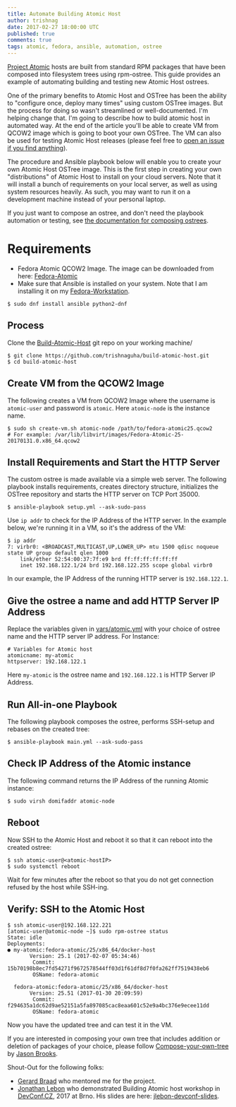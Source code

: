 ```yaml
---
title: Automate Building Atomic Host
author: trishnag
date: 2017-02-27 18:00:00 UTC
published: true
comments: true
tags: atomic, fedora, ansible, automation, ostree
---
```


[Project Atomic](http://www.projectatomic.io/) hosts are built from standard RPM packages that have been composed into filesystem trees using rpm-ostree. This guide provides an example of automating building and testing new Atomic Host ostrees.

One of the primary benefits to Atomic Host and OSTree has been the ability to "configure once, deploy many times" using custom OSTree images. But the process for doing so wasn't streamlined or well-documented. I'm helping change that. I'm going to describe how to build atomic host in automated way. At the end of the article you'll be able to create VM from QCOW2 image which is going to boot your own OSTree.  The VM can also be used for testing Atomic Host releases (please feel free to [open an issue if you find anything](https://pagure.io/atomic-wg/issues)).

The procedure and Ansible playbook below will enable you to create your own Atomic Host OSTree image. This is the first step in creating your own "distributions" of Atomic Host to install on your cloud servers. Note that it will install a bunch of requirements on your local server, as well as using system resources heavily. As such, you may want to run it on a development machine instead of your personal laptop.

If you just want to compose an ostree, and don't need the playbook automation or testing, see [the documentation for composing ostrees](http://www.projectatomic.io/docs/compose-your-own-tree/).


# Requirements
* Fedora Atomic QCOW2 Image. The image can be downloaded from here: [Fedora-Atomic](https://getfedora.org/en/atomic/download/)
* Make sure that Ansible is installed on your system. Note that I am installing it on my [Fedora-Workstation](https://getfedora.org/en/workstation/download).

```
$ sudo dnf install ansible python2-dnf
```

## Process
Clone the [Build-Atomic-Host](https://github.com/trishnaguha/build-atomic-host/) git repo on your working machine/

```
$ git clone https://github.com/trishnaguha/build-atomic-host.git
$ cd build-atomic-host
```


## Create VM from the QCOW2 Image
The following creates a VM from QCOW2 Image where the username is `atomic-user` and password is `atomic`.
Here `atomic-node` is the instance name.

```
$ sudo sh create-vm.sh atomic-node /path/to/fedora-atomic25.qcow2
# For example: /var/lib/libvirt/images/Fedora-Atomic-25-20170131.0.x86_64.qcow2
```


## Install Requirements and Start the HTTP Server

The custom ostree is made available via a simple web server. The following playbook installs requirements, creates directory structure, initializes the OSTree repository and starts the HTTP server on TCP Port 35000.

```
$ ansible-playbook setup.yml --ask-sudo-pass
```

Use `ip addr` to check for the IP Address of the HTTP server.  In the example below, we're running it in a VM, so it's the address of the VM:

```
$ ip addr
7: virbr0: <BROADCAST,MULTICAST,UP,LOWER_UP> mtu 1500 qdisc noqueue state UP group default qlen 1000
    link/ether 52:54:00:37:7f:e9 brd ff:ff:ff:ff:ff:ff
    inet 192.168.122.1/24 brd 192.168.122.255 scope global virbr0
```

In our example, the IP Address of the running HTTP server is `192.168.122.1`.


## Give the ostree a name and add HTTP Server IP Address

Replace the variables given in [vars/atomic.yml](https://github.com/trishnaguha/build-atomic-host/tree/master/vars/atomic.yml) with your choice of ostree name and the HTTP server IP address.
For Instance:

```
# Variables for Atomic host
atomicname: my-atomic
httpserver: 192.168.122.1
```

Here `my-atomic` is the ostree name and `192.168.122.1` is HTTP Server IP Address.


## Run All-in-one Playbook

The following playbook composes the ostree, performs SSH-setup and rebases on the created tree:

```
$ ansible-playbook main.yml --ask-sudo-pass
```


## Check IP Address of the Atomic instance

The following command returns the IP Address of the running Atomic instance:

```
$ sudo virsh domifaddr atomic-node
```


## Reboot

Now SSH to the Atomic Host and reboot it so that it can reboot into the created ostree:

```
$ ssh atomic-user@<atomic-hostIP>
$ sudo systemctl reboot
```

Wait for few minutes after the reboot so that you do not get connection refused by the host while SSH-ing.


## Verify: SSH to the Atomic Host

```
$ ssh atomic-user@192.168.122.221
[atomic-user@atomic-node ~]$ sudo rpm-ostree status
State: idle
Deployments:
● my-atomic:fedora-atomic/25/x86_64/docker-host
       Version: 25.1 (2017-02-07 05:34:46)
        Commit: 15b70198b8ec7fd54271f9672578544ff03d1f61df8d7f0fa262ff7519438eb6
        OSName: fedora-atomic

  fedora-atomic:fedora-atomic/25/x86_64/docker-host
       Version: 25.51 (2017-01-30 20:09:59)
        Commit: f294635a1dc62d9ae52151a5fa897085cac8eaa601c52e9a4bc376e9ecee11dd
        OSName: fedora-atomic
```

Now you have the updated tree and can test it in the VM.

If you are interested in composing your own tree that includes addition or deletion of packages of your choice, please follow [Compose-your-own-tree](http://www.projectatomic.io/docs/compose-your-own-tree/) by [Jason Brooks](https://twitter.com/jasonbrooks).


Shout-Out for the following folks:

* [Gerard Braad](http://gbraad.nl) who mentored me for the project.
* [Jonathan Lebon](https://github.com/jlebon) who demonstrated Building Atomic host workshop in [DevConf.CZ](https://devconf.cz/), 2017 at Brno. His slides are here: [jlebon-devconf-slides](http://jlebon.com/devconf/slides.pdf).
